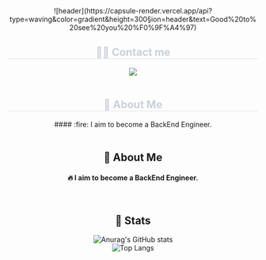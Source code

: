 <!--Header-->
<div align= "center">
  ![header](https://capsule-render.vercel.app/api?type=waving&color=gradient&height=300&section=header&text=Good%20to%20see%20you%20%F0%9F%A4%97)
</div>
<!--badge-->
<div align= "center">
  <h2 style="border-bottom: 1px solid #d8dee4; color: #c9d1d9;"> 🧑‍💻 Contact me </h2>
  <div align= "center"> 
  <a href="mailto:sosiluv@gmail.com"> <img src="https://img.shields.io/badge/sosiluv@gmail.com-EA4335?style=flat&logo=Gmail&logoColor=white&link=mailto:sosiluv@gmail.com"> </a>
</div><br>
<div align= "center">
  <h2 style="border-bottom: 1px solid #d8dee4; color: #c9d1d9;"> 👀 About Me </h2>
  #### :fire: I aim to become a BackEnd Engineer.
</div><br>

  ## 👀 About Me
  #### :fire: I aim to become a BackEnd Engineer.
  <br>

  ## 🤔 Stats
  ![Anurag's GitHub stats](https://github-readme-stats.vercel.app/api?username=sosiluv)
  <br/>
  ![Top Langs](https://github-readme-stats.vercel.app/api/top-langs/?username=sosiluv)
</div>

<!--
**sosiluv** is a ✨ _special_ ✨ repository because its `README.md` (this file) appears on your GitHub profile.

Here are some ideas to get you started:
- Hi there 👋
- 🔭 I’m currently working on ...
- 🌱 I’m currently learning ...
- 👯 I’m looking to collaborate on ...
- 🤔 I’m looking for help with ...
- 💬 Ask me about ...
- 📫 How to reach me: ...
- 😄 Pronouns: ...
- ⚡ Fun fact: ...
-->
 <!-- https://gist.github.com/rxaviers/7360908
       https://simpleicons.org/?q=api
       https://github.com/anuraghazra/github-readme-stats
       https://github.com/anuraghazra/github-readme-stats
  -->
